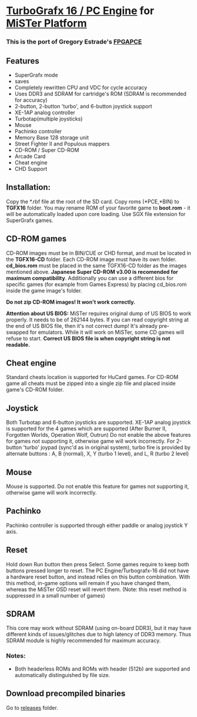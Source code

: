 # [TurboGrafx 16 / PC Engine](https://en.wikipedia.org/wiki/TurboGrafx-16) for [MiSTer Platform](https://github.com/MiSTer-devel/Main_MiSTer/wiki) 

### This is the port of Gregory Estrade's [FPGAPCE](https://github.com/Torlus/FPGAPCE)

## Features
 * SuperGrafx mode
 * saves
 * Completely rewritten CPU and VDC for cycle accuracy
 * Uses DDR3 and SDRAM for cartridge's ROM (SDRAM is recommended for accuracy)
 * 2-button, 2-button 'turbo', and 6-button joystick support
 * XE-1AP analog controller
 * Turbotap(multiple joysticks)
 * Mouse
 * Pachinko controller
 * Memory Base 128 storage unit
 * Street Fighter II and Populous mappers
 * CD-ROM / Super CD-ROM
 * Arcade Card
 * Cheat engine
 * CHD Support

## Installation:
Copy the *.rbf file at the root of the SD card. Copy roms (*PCE,*BIN) to **TGFX16** folder. You may rename ROM of your favorite game to **boot.rom** - it will be automatically loaded upon core loading.
Use SGX file extension for SuperGrafx games.

## CD-ROM games
CD-ROM images must be in BIN/CUE or CHD format, and must be located in the **TGFX16-CD** folder. Each CD-ROM image must have its own folder.
**cd_bios.rom** must be placed in the same TGFX16-CD folder as the images mentioned above. **Japanese Super CD-ROM v3.00 is recomended for maximum compatibility**. 
Additionally you can use a different bios for specific games (for example from Games Express) by placing cd_bios.rom inside the game image's folder.

**Do not zip CD-ROM images! It won't work correctly.**

**Attention about US BIOS:** MiSTer requires original dump of US BIOS to work properly. It needs to be of 262144 bytes.
If you can read copyright string at the end of US BIOS file, then it's not correct dump! It's already pre-swapped for emulators.
While it will work on MiSTer, some CD games will refuse to start. **Correct US BIOS file is when copyright string is not readable.**

## Cheat engine
Standard cheats location is supported for HuCard games. For CD-ROM game all cheats must be zipped into a single zip file and placed inside game's CD-ROM folder.

## Joystick
Both Turbotap and 6-button joysticks are supported.
XE-1AP analog joystick is supported for the 4 games which are supported (After Burner II, Forgotten Worlds, Operation Wolf, Outrun)
Do not enable the above features for games not supporting it, otherwise game will work incorrectly.
For 2-button 'turbo' joypad (sync'd as in original system), turbo fire is provided by alternate buttons : A, B (normal), X, Y (turbo 1 level), and L, R (turbo 2 level)

## Mouse
Mouse is supported.
Do not enable this feature for games not supporting it, otherwise game will work incorrectly.

## Pachinko
Pachinko controller is supported through either paddle or analog joystick Y axis.

## Reset
Hold down Run button then press Select. Some games require to keep both buttons pressed longer to reset. The PC Engine/Turbografx-16 did not have a hardware reset button, and instead relies on this button combination. With this method, in-game options will remain if you have changed them, whereas the MiSTer OSD reset will revert them.
(Note: this reset method is suppressed in a small number of games)

## SDRAM
This core may work without SDRAM (using on-board DDR3), but it may have different kinds of issues/glitches due to high latency of DDR3 memory. Thus SDRAM module is highly recommended for maximum accuracy.

### Notes:
* Both headerless ROMs and ROMs with header (512b) are supported and automatically distinguished by file size.

## Download precompiled binaries
Go to [releases](https://github.com/MiSTer-devel/TurboGrafx16_MiSTer/tree/master/releases) folder. 
